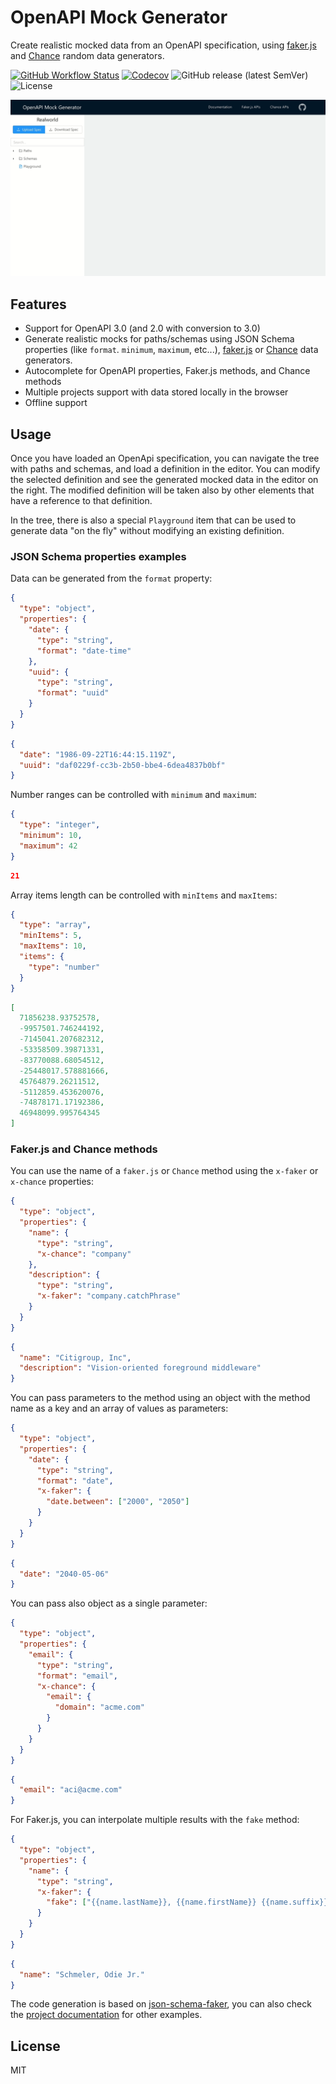 # OpenAPI Mock Generator

Create realistic mocked data from an OpenAPI specification, using [faker.js](https://github.com/marak/Faker.js/) and [Chance](https://chancejs.com/) random data generators.

[![GitHub Workflow Status][build-shield]][build]
[![Codecov][coverage-shield]][coverage]
![GitHub release (latest SemVer)][version-shield]
![License][license-shield]

![](demo.gif)

## Features

- Support for OpenAPI 3.0 (and 2.0 with conversion to 3.0)
- Generate realistic mocks for paths/schemas using JSON Schema properties (like `format`. `minimum`, `maximum`, etc...), [faker.js](https://github.com/marak/Faker.js/) or [Chance](https://chancejs.com/) data generators.
- Autocomplete for OpenAPI properties, Faker.js methods, and Chance methods
- Multiple projects support with data stored locally in the browser
- Offline support

## Usage

Once you have loaded an OpenApi specification, you can navigate the tree with paths and schemas, and load a definition in the editor. You can modify the selected definition and see the generated mocked data in the editor on the right. The modified definition will be taken also by other elements that have a reference to that definition.

In the tree, there is also a special `Playground` item that can be used to generate data "on the fly" without modifying an existing definition.

### JSON Schema properties examples

Data can be generated from the `format` property:

```json
{
  "type": "object",
  "properties": {
    "date": {
      "type": "string",
      "format": "date-time"
    },
    "uuid": {
      "type": "string",
      "format": "uuid"
    }
  }
}
```

```json
{
  "date": "1986-09-22T16:44:15.119Z",
  "uuid": "daf0229f-cc3b-2b50-bbe4-6dea4837b0bf"
}
```

Number ranges can be controlled with `minimum` and `maximum`:

```json
{
  "type": "integer",
  "minimum": 10,
  "maximum": 42
}
```

```json
21
```

Array items length can be controlled with `minItems` and `maxItems`:

```json
{
  "type": "array",
  "minItems": 5,
  "maxItems": 10,
  "items": {
    "type": "number"
  }
}
```

```json
[
  71856238.93752578,
  -9957501.746244192,
  -7145041.207682312,
  -53358509.39871331,
  -83770088.68054512,
  -25448017.578881666,
  45764879.26211512,
  -5112859.453620076,
  -74878171.17192386,
  46948099.995764345
]
```

### Faker.js and Chance methods

You can use the name of a `faker.js` or `Chance` method using the `x-faker` or `x-chance` properties:

```json
{
  "type": "object",
  "properties": {
    "name": {
      "type": "string",
      "x-chance": "company"
    },
    "description": {
      "type": "string",
      "x-faker": "company.catchPhrase"
    }
  }
}
```

```json
{
  "name": "Citigroup, Inc",
  "description": "Vision-oriented foreground middleware"
}
```

You can pass parameters to the method using an object with the method name as a key and an array of values as parameters:

```json
{
  "type": "object",
  "properties": {
    "date": {
      "type": "string",
      "format": "date",
      "x-faker": {
        "date.between": ["2000", "2050"]
      }
    }
  }
}
```

```json
{
  "date": "2040-05-06"
}
```

You can pass also object as a single parameter:

```json
{
  "type": "object",
  "properties": {
    "email": {
      "type": "string",
      "format": "email",
      "x-chance": {
        "email": {
          "domain": "acme.com"
        }
      }
    }
  }
}
```

```json
{
  "email": "aci@acme.com"
}
```

For Faker.js, you can interpolate multiple results with the `fake` method:

```json
{
  "type": "object",
  "properties": {
    "name": {
      "type": "string",
      "x-faker": {
        "fake": ["{{name.lastName}}, {{name.firstName}} {{name.suffix}}"]
      }
    }
  }
}
```

```json
{
  "name": "Schmeler, Odie Jr."
}
```

The code generation is based on [json-schema-faker](https://github.com/json-schema-faker/json-schema-faker), you can also check the [project documentation](https://github.com/json-schema-faker/json-schema-faker/blob/master/docs/USAGE.md) for other examples.

## License

MIT

[build]: https://github.com/Fredx87/openapi-mock-generator/actions?query=workflow%3A%22Build+and+test%22
[build-shield]: https://img.shields.io/github/workflow/status/Fredx87/openapi-mock-generator/Build%20and%20test
[coverage]: https://codecov.io/gh/Fredx87/openapi-mock-generator
[coverage-shield]: https://img.shields.io/codecov/c/github/Fredx87/openapi-mock-generator
[version-shield]: https://img.shields.io/github/v/release/Fredx87/openapi-mock-generator
[license-shield]: https://img.shields.io/github/license/Fredx87/openapi-mock-generator
